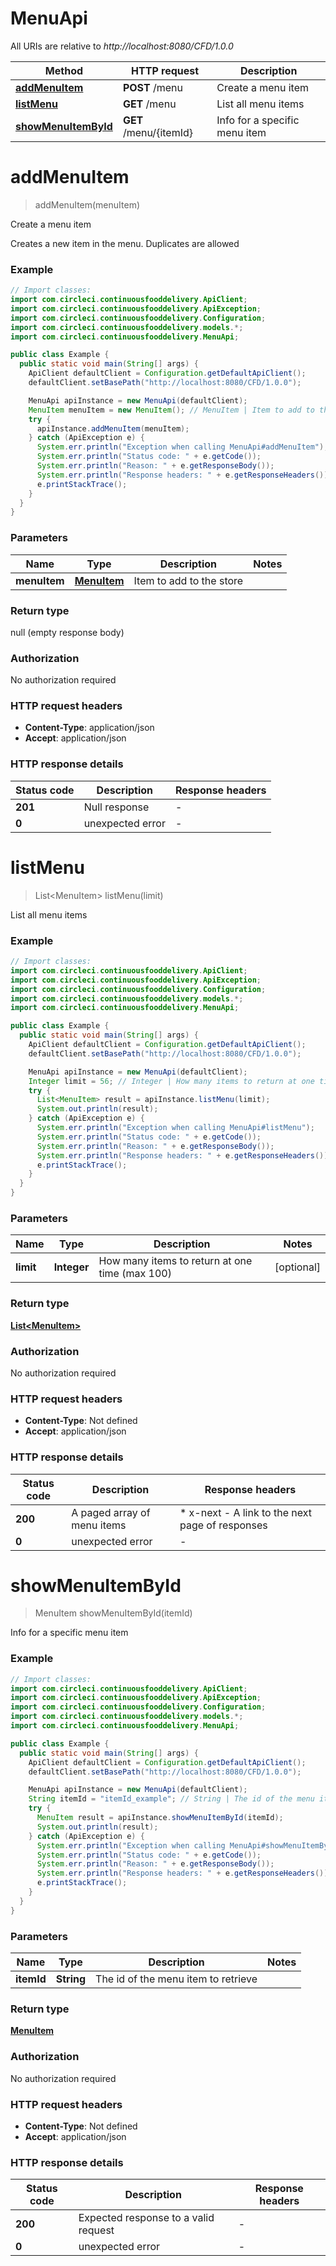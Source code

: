 # MenuApi

All URIs are relative to *http://localhost:8080/CFD/1.0.0*

Method | HTTP request | Description
------------- | ------------- | -------------
[**addMenuItem**](MenuApi.md#addMenuItem) | **POST** /menu | Create a menu item
[**listMenu**](MenuApi.md#listMenu) | **GET** /menu | List all menu items
[**showMenuItemById**](MenuApi.md#showMenuItemById) | **GET** /menu/{itemId} | Info for a specific menu item


<a name="addMenuItem"></a>
# **addMenuItem**
> addMenuItem(menuItem)

Create a menu item

Creates a new item in the menu. Duplicates are allowed

### Example
```java
// Import classes:
import com.circleci.continuousfooddelivery.ApiClient;
import com.circleci.continuousfooddelivery.ApiException;
import com.circleci.continuousfooddelivery.Configuration;
import com.circleci.continuousfooddelivery.models.*;
import com.circleci.continuousfooddelivery.MenuApi;

public class Example {
  public static void main(String[] args) {
    ApiClient defaultClient = Configuration.getDefaultApiClient();
    defaultClient.setBasePath("http://localhost:8080/CFD/1.0.0");

    MenuApi apiInstance = new MenuApi(defaultClient);
    MenuItem menuItem = new MenuItem(); // MenuItem | Item to add to the store
    try {
      apiInstance.addMenuItem(menuItem);
    } catch (ApiException e) {
      System.err.println("Exception when calling MenuApi#addMenuItem");
      System.err.println("Status code: " + e.getCode());
      System.err.println("Reason: " + e.getResponseBody());
      System.err.println("Response headers: " + e.getResponseHeaders());
      e.printStackTrace();
    }
  }
}
```

### Parameters

Name | Type | Description  | Notes
------------- | ------------- | ------------- | -------------
 **menuItem** | [**MenuItem**](MenuItem.md)| Item to add to the store |

### Return type

null (empty response body)

### Authorization

No authorization required

### HTTP request headers

 - **Content-Type**: application/json
 - **Accept**: application/json

### HTTP response details
| Status code | Description | Response headers |
|-------------|-------------|------------------|
**201** | Null response |  -  |
**0** | unexpected error |  -  |

<a name="listMenu"></a>
# **listMenu**
> List&lt;MenuItem&gt; listMenu(limit)

List all menu items

### Example
```java
// Import classes:
import com.circleci.continuousfooddelivery.ApiClient;
import com.circleci.continuousfooddelivery.ApiException;
import com.circleci.continuousfooddelivery.Configuration;
import com.circleci.continuousfooddelivery.models.*;
import com.circleci.continuousfooddelivery.MenuApi;

public class Example {
  public static void main(String[] args) {
    ApiClient defaultClient = Configuration.getDefaultApiClient();
    defaultClient.setBasePath("http://localhost:8080/CFD/1.0.0");

    MenuApi apiInstance = new MenuApi(defaultClient);
    Integer limit = 56; // Integer | How many items to return at one time (max 100)
    try {
      List<MenuItem> result = apiInstance.listMenu(limit);
      System.out.println(result);
    } catch (ApiException e) {
      System.err.println("Exception when calling MenuApi#listMenu");
      System.err.println("Status code: " + e.getCode());
      System.err.println("Reason: " + e.getResponseBody());
      System.err.println("Response headers: " + e.getResponseHeaders());
      e.printStackTrace();
    }
  }
}
```

### Parameters

Name | Type | Description  | Notes
------------- | ------------- | ------------- | -------------
 **limit** | **Integer**| How many items to return at one time (max 100) | [optional]

### Return type

[**List&lt;MenuItem&gt;**](MenuItem.md)

### Authorization

No authorization required

### HTTP request headers

 - **Content-Type**: Not defined
 - **Accept**: application/json

### HTTP response details
| Status code | Description | Response headers |
|-------------|-------------|------------------|
**200** | A paged array of menu items |  * x-next - A link to the next page of responses <br>  |
**0** | unexpected error |  -  |

<a name="showMenuItemById"></a>
# **showMenuItemById**
> MenuItem showMenuItemById(itemId)

Info for a specific menu item

### Example
```java
// Import classes:
import com.circleci.continuousfooddelivery.ApiClient;
import com.circleci.continuousfooddelivery.ApiException;
import com.circleci.continuousfooddelivery.Configuration;
import com.circleci.continuousfooddelivery.models.*;
import com.circleci.continuousfooddelivery.MenuApi;

public class Example {
  public static void main(String[] args) {
    ApiClient defaultClient = Configuration.getDefaultApiClient();
    defaultClient.setBasePath("http://localhost:8080/CFD/1.0.0");

    MenuApi apiInstance = new MenuApi(defaultClient);
    String itemId = "itemId_example"; // String | The id of the menu item to retrieve
    try {
      MenuItem result = apiInstance.showMenuItemById(itemId);
      System.out.println(result);
    } catch (ApiException e) {
      System.err.println("Exception when calling MenuApi#showMenuItemById");
      System.err.println("Status code: " + e.getCode());
      System.err.println("Reason: " + e.getResponseBody());
      System.err.println("Response headers: " + e.getResponseHeaders());
      e.printStackTrace();
    }
  }
}
```

### Parameters

Name | Type | Description  | Notes
------------- | ------------- | ------------- | -------------
 **itemId** | **String**| The id of the menu item to retrieve |

### Return type

[**MenuItem**](MenuItem.md)

### Authorization

No authorization required

### HTTP request headers

 - **Content-Type**: Not defined
 - **Accept**: application/json

### HTTP response details
| Status code | Description | Response headers |
|-------------|-------------|------------------|
**200** | Expected response to a valid request |  -  |
**0** | unexpected error |  -  |

